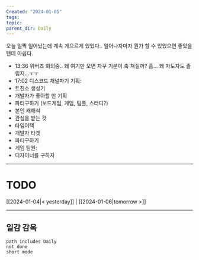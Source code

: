 ```yaml
---
Created: "2024-01-05"
tags: 
topic: 
parent_dir: Daily
---
```

오늘 일찍 일어났는데 계속 게으르게 있었다.. 일어나자마자 뭔가 할 수 있었으면 좋았을텐데 아쉽다. 
- 13:36 
위버즈 회의중.. 왜 여기만 오면 자꾸 기분이 축 쳐질까? 흠... 왜 자도자도 졸립지...ㅜㅜ 
- 17:02
디스코드 채널파기
기획:
- 트친소 생성기 
- 개발자가 좋아할 만 기획
- 파티구하기 (보드게임, 게임, 팀플, 스터디?)
- 본인 캐해석 
- 관심을 받는 것
- 타임어택
- 개발자 타겟
- 파티구하기
- 게임
팀원:
- 디자이너를 구하자

----
# TODO
  
[[2024-01-04|< yesterday]] | [[2024-01-06|tomorrow >]]  
  
---  
## 일감 감옥  
```tasks  
path includes Daily  
not done  
short mode  
```